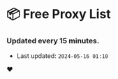 # :package: Free Proxy List
### Updated every 15 minutes.

- Last updated: `2024-05-16 01:10`

:heart:
